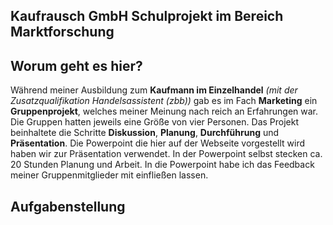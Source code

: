 ## Kaufrausch GmbH Schulprojekt im Bereich Marktforschung

## Worum geht es hier?
Während meiner Ausbildung zum **Kaufmann im Einzelhandel** *(mit der Zusatzqualifikation Handelsassistent (zbb))* gab es im Fach **Marketing** ein **Gruppenprojekt**, welches meiner Meinung nach reich an Erfahrungen war. Die Gruppen hatten jeweils eine Größe von vier Personen. Das Projekt beinhaltete die Schritte **Diskussion**, **Planung**, **Durchführung** und **Präsentation**.
Die Powerpoint die hier auf der Webseite vorgestellt wird haben wir zur Präsentation verwendet. In der Powerpoint selbst stecken ca. 20 Stunden Planung und Arbeit. In die Powerpoint habe ich das Feedback meiner Gruppenmitglieder mit einfließen lassen.

## Aufgabenstellung
>
